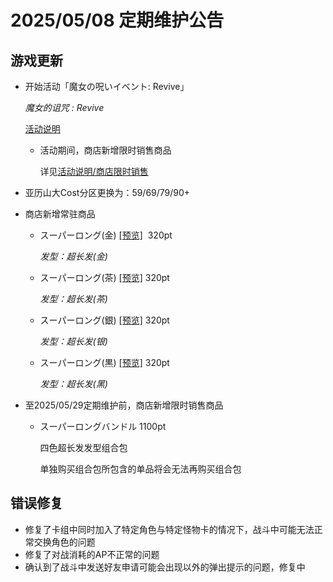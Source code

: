 # 2025/05/08 定期维护公告

## 游戏更新

- 开始活动「魔女の呪いイベント: Revive」

  *魔女的诅咒 : Revive*

  [活动说明](#魔女の呪いイベント%20Revive.md)

  - 活动期间，商店新增限时销售商品

    详见[活动说明/商店限时销售](魔女の呪いイベント%20Revive.md#商店限时销售)

- 亚历山大Cost分区更换为：59/69/79/90+

- 商店新增常驻商品

  - スーパーロング(金) <a href="imgs/costumes/スーパーロング(金)_Preview.jpg" target="_blank">[预览]</a>  320pt

    *发型：超长发(金)*

  - スーパーロング(茶) <a href="imgs/costumes/スーパーロング(茶)_Preview.jpg" target="_blank">[预览]</a>  320pt

    *发型：超长发(茶)*

  - スーパーロング(銀) <a href="imgs/costumes/スーパーロング(銀)_Preview.jpg" target="_blank">[预览]</a>  320pt

    *发型：超长发(银)*

  - スーパーロング(黒) <a href="imgs/costumes/スーパーロング(黒)_Preview.jpg" target="_blank">[预览]</a>  320pt

    *发型：超长发(黑)*

- 至2025/05/29定期维护前，商店新增限时销售商品

  - スーパーロングバンドル 1100pt

    四色超长发发型组合包

    单独购买组合包所包含的单品将会无法再购买组合包

## 错误修复

- 修复了卡组中同时加入了特定角色与特定怪物卡的情况下，战斗中可能无法正常交换角色的问题
- 修复了对战消耗的AP不正常的问题
- 确认到了战斗中发送好友申请可能会出现以外的弹出提示的问题，修复中